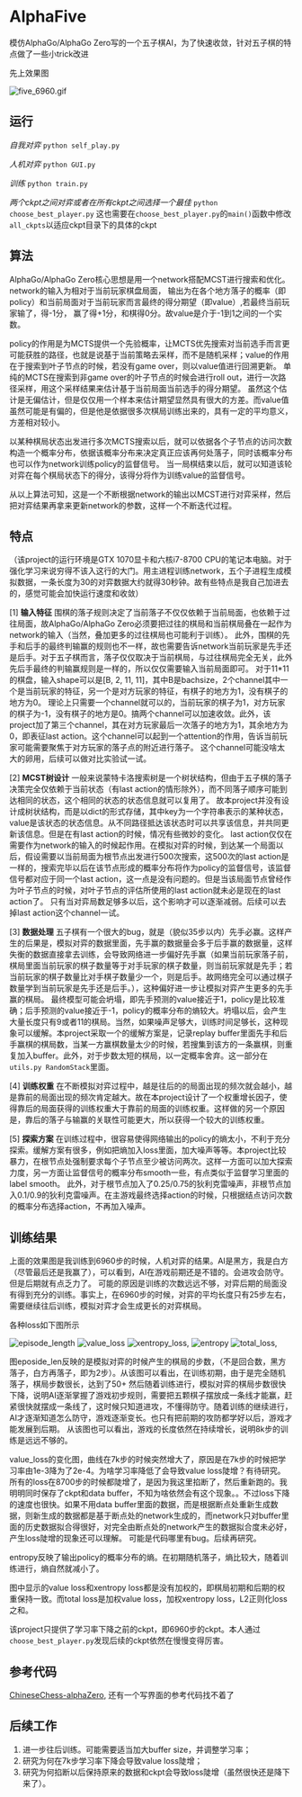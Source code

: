 # AlphaFive
模仿AlphaGo/AlphaGo Zero写的一个五子棋AI，为了快速收敛，针对五子棋的特点做了一些小trick改进

先上效果图

![five_6960.gif](https://github.com/GuoYi0/alphaFive/blob/master/tmp/five_6960.gif)

## 运行
*自我对弈* `python self_play.py`

*人机对弈* `python GUI.py`

*训练* `python train.py`

*两个ckpt之间对弈或者在所有ckpt之间选择一个最佳* `python choose_best_player.py`
这也需要在`choose_best_player.py`的`main()`函数中修改`all_ckpts`以适应ckpt目录下的具体的ckpt

## 算法
AlphaGo/AlphaGo Zero核心思想是用一个network搭配MCST进行搜索和优化。network的输入为相对于当前玩家棋盘局面，
输出为在各个地方落子的概率（即policy）和当前局面对于当前玩家而言最终的得分期望（即value）,若最终当前玩家输了，得-1分，
赢了得+1分，和棋得0分。故value是介于-1到1之间的一个实数。

policy的作用是为MCTS提供一个先验概率，让MCTS优先搜索对当前选手而言更可能获胜的路径，也就是说基于当前策略去采样，而不是随机采样；value的作用在于搜索到叶子节点的时候，若没有game over，则以value值进行回溯更新。
单纯的MCTS在搜索到非game over的叶子节点的时候会进行roll out，进行一次路径采样，用这个采样结果来估计基于当前局面当前选手的得分期望。
虽然这个估计是无偏估计，但是仅仅用一个样本来估计期望显然具有很大的方差。而value值虽然可能是有偏的，但是他是依据很多次棋局训练出来的，具有一定的平均意义，方差相对较小。

以某种棋局状态出发进行多次MCTS搜索以后，就可以依据各个子节点的访问次数构造一个概率分布，依据该概率分布来决定真正应该再何处落子，同时该概率分布也可以作为network训练policy的监督信号。
当一局棋结束以后，就可以知道该轮对弈在每个棋局状态下的得分，该得分将作为训练value的监督信号。

从以上算法可知，这是一个不断根据network的输出以MCST进行对弈采样，然后把对弈结果再拿来更新network的参数，这样一个不断迭代过程。

## 特点
（该project的运行环境是GTX 1070显卡和六核i7-8700 CPU的笔记本电脑。对于强化学习来说穷得不该入这行的大门。用主进程训练network，五个子进程生成模拟数据，一条长度为30的对弈数据大约就得30秒钟。故有些特点是我自己加进去的，感觉可能会加快运行速度和收敛）

[1] **输入特征**  围棋的落子规则决定了当前落子不仅仅依赖于当前局面，也依赖于过往局面，故AlphaGo/AlphaGo Zero必须要把过往的棋局和当前棋局叠在一起作为network的输入（当然，叠加更多的过往棋局也可能利于训练）。
此外，围棋的先手和后手的最终判输赢的规则也不一样，故也需要告诉network当前玩家是先手还是后手。对于五子棋而言，落子仅仅取决于当前棋局，与过往棋局完全无关，此外先后手最终的判输赢规则是一样的，所以仅仅需要输入当前局面即可。
对于11*11的棋盘，输入shape可以是[B, 2, 11, 11]，其中B是bachsize，2个channel其中一个是当前玩家的特征，另一个是对方玩家的特征，有棋子的地方为1，没有棋子的地方为0。
理论上只需要一个channel就可以的，当前玩家的棋子为1，对方玩家的棋子为-1，没有棋子的地方是0。搞两个channel可以加速收敛。此外，该project加了第三个channel，其在对方玩家最后一次落子的地方为1，其余地方为0，即表征last action。这个channel可以起到一个attention的作用，告诉当前玩家可能需要聚焦于对方玩家的落子点的附近进行落子。
这个channel可能没啥太大的卵用，后续可以做对比实验试一试。

[2] **MCST树设计**  一般来说蒙特卡洛搜索树是一个树状结构，但由于五子棋的落子决策完全仅依赖于当前状态（有last action的情形除外），而不同落子顺序可能到达相同的状态，这个相同的状态的状态信息就可以复用了。
故本project并没有设计成树状结构，而是以dict的形式存储，其中key为一个字符串表示的某种状态，value是该状态的状态信息。从不同路径抵达该状态时可以共享该信息，并共同更新该信息。但是在有last action的时候，情况有些微妙的变化。
last action仅仅在需要作为network的输入的时候起作用。在模拟对弈的时候，到达某一个局面以后，假设需要以当前局面为根节点出发进行500次搜索，这500次的last action是一样的，搜索完毕以后在该节点形成的概率分布将作为policy的监督信号，该监督信号都对应于同一个last action，这一点是没有问题的。但是当该局面节点曾经作为叶子节点的时候，对叶子节点的评估所使用的last action就未必是现在的last action了。
只有当对弈局数足够多以后，这个影响才可以逐渐减弱。后续可以去掉last action这个channel一试。

[3] **数据处理** 五子棋有一个很大的bug，就是（貌似35步以内）先手必赢。这样产生的后果是，模拟对弈的数据里面，先手赢的数据量会多于后手赢的数据量，这样失衡的数据直接拿去训练，会导致网络进一步偏好先手赢（如果当前玩家落子前，棋局里面当前玩家的棋子数量等于对手玩家的棋子数量，则当前玩家就是先手；若当前玩家的棋子数量比对手棋子数量少一个，则是后手。故网络完全可以通过棋子数量学到当前玩家是先手还是后手。），这种偏好进一步让模拟对弈产生更多的先手赢的棋局。
最终模型可能会坍塌，即先手预测的value接近于1，policy是比较准确；后手预测的value接近于-1，policy的概率分布的熵较大。坍塌以后，会产生大量长度只有9或者11的棋局。当然，如果噪声足够大，训练时间足够长，这种现象可以缓解。本project采取一个的缓解方案是，记录replay buffer里面先手和后手赢棋的棋局数，当某一方赢棋数量太少的时候，若搜集到该方的一条赢棋，则重复加入buffer。此外，对于步数太短的棋局，以一定概率舍弃。这一部分在`utils.py RandomStack`里面。

[4] **训练权重** 在不断模拟对弈过程中，越是往后的的局面出现的频次就会越小，越是靠前的局面出现的频次肯定越大。故在本project设计了一个权重增长因子，使得靠后的局面获得的训练权重大于靠前的局面的训练权重。这样做的另一个原因是，靠后的落子与输赢的关联性可能更大，所以获得一个较大的训练权重。

[5] **探索方案** 在训练过程中，很容易使得网络输出的policy的熵太小，不利于充分探索。缓解方案有很多，例如把熵加入loss里面，加大噪声等等。本project比较暴力，在根节点处强制要求每个子节点至少被访问两次。这样一方面可以加大探索力度，另一方面让监督信号的概率分布smooth一些，有点类似于监督学习里面的label smooth。
此外，对于根节点加入了0.25/0.75的狄利克雷噪声，非根节点加入0.1/0.9的狄利克雷噪声。在主游戏最终选择action的时候，只根据结点访问次数的概率分布选择action，不再加入噪声。



## 训练结果
上面的效果图是我训练到6960步的时候，人机对弈的结果。AI是黑方，我是白方（尽管最后还是我赢了），可以看到，AI在游戏前期还是不错的。会进攻会防守。但是后期就有点乏力了。
可能的原因是训练的次数远远不够，对弈后期的局面没有得到充分的训练。事实上，在6960步的时候，对弈的平均长度只有25步左右，需要继续往后训练，模拟对弈才会生成更长的对弈棋局。

各种loss如下图所示

![episode_length](https://github.com/GuoYi0/alphaFive/blob/master/tmp/episode_length.jpg) 
![value_loss](https://github.com/GuoYi0/alphaFive/blob/master/tmp/value_loss.jpg)
![xentropy_loss](https://github.com/GuoYi0/alphaFive/blob/master/tmp/xentropy_loss.jpg),
![entropy](https://github.com/GuoYi0/alphaFive/blob/master/tmp/entropy.jpg)
![total_loss](https://github.com/GuoYi0/alphaFive/blob/master/tmp/total_loss.jpg),

图eposide_len反映的是模拟对弈的时候产生的棋局的步数，（不是回合数，黑方落子，白方再落子，即为2步）。从该图可以看出，在训练初期，由于是完全随机落子，棋局步数很长，达到了50+
然后随着训练进行，模拟对弈的棋局步数很快下降，说明AI逐渐掌握了游戏初步规则，需要把五颗棋子摆放成一条线才能赢，赶紧很快就摆成一条线了，这时候只知道进攻，不懂得防守。随着训练的继续进行，AI才逐渐知道怎么防守，游戏逐渐变长。也只有把前期的攻防都学好以后，游戏才能发展到后期。
从该图也可以看出，游戏的长度依然在持续增长，说明8k步的训练是远远不够的。

value_loss的变化图，曲线在7k步的时候突然增大了，原因是在7k步的时候把学习率由1e-3降为了2e-4。为啥学习率降低了会导致value loss陡增？有待研究。
所有的loss在8700步的时候都陡增了，是因为我这里掐断了，然后重新跑的。我明明同时保存了ckpt和data buffer，不知为啥依然会有这个现象。。不过loss下降的速度也很快。如果不用data buffer里面的数据，而是根据断点处重新生成数据，则新生成的数据都是基于断点处的network生成的，而network只对buffer里面的历史数据拟合得很好，对完全由断点处的network产生的数据拟合度未必好，产生loss陡增的现象还可以理解。
可能是代码哪里有bug。后续再研究。

entropy反映了输出policy的概率分布的熵。在初期随机落子，熵比较大，随着训练进行，熵自然就减小了。

图中显示的value loss和xentropy loss都是没有加权的，即棋局初期和后期的权重保持一致。而total loss是加权value loss，加权xentropy loss，L2正则化loss之和。

该project只提供了学习率下降之前的ckpt，即6960步的ckpt。本人通过`choose_best_player.py`发现后续的ckpt依然在慢慢变得厉害。


## 参考代码
 [ChineseChess-alphaZero](https://github.com/NeymarL/ChineseChess-AlphaZero), 还有一个写界面的参考代码找不着了

## 后续工作
1. 进一步往后训练。可能需要适当加大buffer size，并调整学习率；
2. 研究为何在7k步学习率下降会导致value loss陡增；
3. 研究为何掐断以后保持原来的数据和ckpt会导致loss陡增（虽然很快还是降下来了）。
